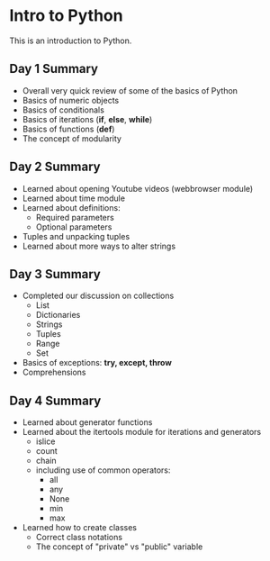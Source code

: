 # Intro to Python
This is an introduction to Python.

## Day 1 Summary
- Overall very quick review of some of the basics of Python
- Basics of numeric objects
- Basics of conditionals
- Basics of iterations (**if**, **else**, **while**)
- Basics of functions (**def**)
- The concept of modularity

## Day 2 Summary
- Learned about opening Youtube videos (webbrowser module)
- Learned about time module
- Learned about definitions:
    - Required parameters
    - Optional parameters
- Tuples and unpacking tuples
- Learned about more ways to alter strings

## Day 3 Summary
- Completed our discussion on collections
    - List
    - Dictionaries
    - Strings
    - Tuples
    - Range
    - Set
- Basics of exceptions: **try, except, throw**
- Comprehensions

## Day 4 Summary
- Learned about generator functions
- Learned about the itertools module for iterations and generators
    - islice
    - count
    - chain
    - including use of common operators:
        - all
        - any
        - None
        - min
        - max
- Learned how to create classes
    - Correct class notations
    - The concept of "private" vs "public" variable    

